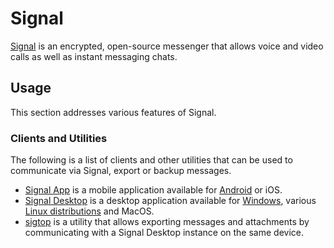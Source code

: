 # Signal

[Signal](https://signal.org) is an encrypted, open-source messenger that allows voice and video
calls as well as instant messaging chats.

## Usage

This section addresses various features of Signal.

### Clients and Utilities

The following is a list of clients and other utilities that can be used to communicate via Signal, 
export or backup messages.

- [Signal App](https://signal.org/download) is a mobile application available for
  [Android](/wiki/android.md) or iOS.
- [Signal Desktop](https://signal.org/download) is a desktop application available for
  [Windows](/wiki/windows.md), various [Linux distributions](/wiki/linux.md#distributions) and 
  MacOS.
- [sigtop](https://github.com/tbvdm/sigtop) is a utility that allows exporting messages and
  attachments by communicating with a Signal Desktop instance on the same device.
